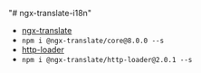 "# ngx-translate-i18n"

- [ngx-translate](https://www.npmjs.com/package/@ngx-translate/core?activeTab=versions)
- `npm i @ngx-translate/core@8.0.0 --s`
- [http-loader](https://www.npmjs.com/package/@ngx-translate/http-loader)
- `npm i @ngx-translate/http-loader@2.0.1 --s`
